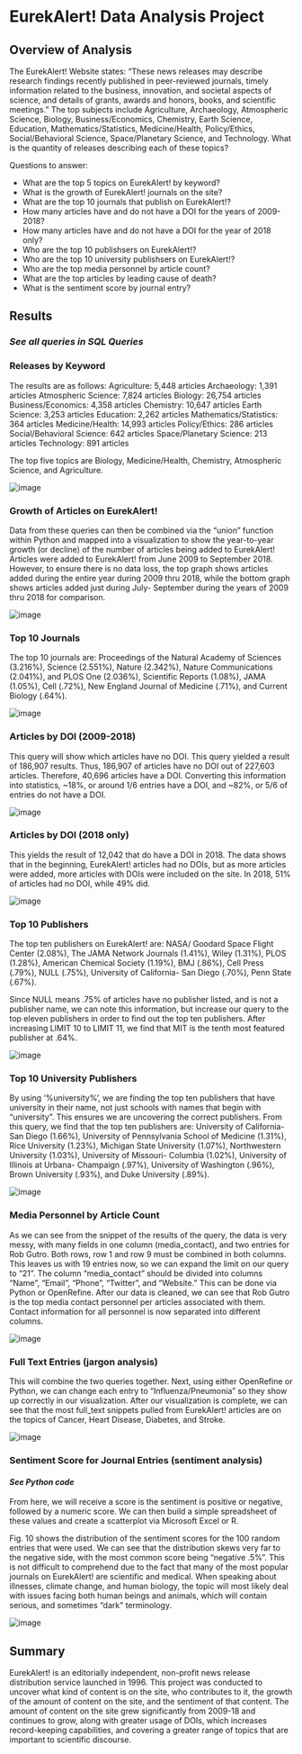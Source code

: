 # EurekAlert! Data Analysis Project 

## Overview of Analysis
 
The EurekAlert! Website states: “These news releases may describe research findings recently published in peer-reviewed journals, timely information related to the business, innovation, and societal aspects of science, and details of grants, awards and honors, books, and scientific meetings.” The top subjects include Agriculture, Archaeology, Atmospheric Science, Biology, Business/Economics, Chemistry, Earth Science, Education, Mathematics/Statistics, Medicine/Health, Policy/Ethics, Social/Behavioral Science, Space/Planetary Science, and Technology. What is the quantity of releases describing each of these topics? 

Questions to answer:
- What are the top 5 topics on EurekAlert! by keyword?
- What is the growth of EurekAlert! journals on the site?
- What are the top 10 journals that publish on EurekAlert!?
- How many articles have and do not have a DOI for the years of 2009-2018?
- How many articles have and do not have a DOI for the year of 2018 only?
- Who are the top 10 publishsers on EurekAlert!?
- Who are the top 10 university publishsers on EurekAlert!?
- Who are the top media personnel by article count?
- What are the top articles by leading cause of death?
- What is the sentiment score by journal entry?

## Results

### *See all queries in SQL Queries*

### Releases by Keyword

The results are as follows: 
Agriculture: 5,448 articles 
Archaeology: 1,391 articles 
Atmospheric Science: 7,824 articles 
Biology: 26,754 articles 
Business/Economics: 4,358 articles 
Chemistry: 10,647 articles 
Earth Science: 3,253 articles 
Education: 2,262 articles 
Mathematics/Statistics: 364 articles 
Medicine/Health: 14,993 articles 
Policy/Ethics: 286 articles 
Social/Behavioral Science: 642 articles 
Space/Planetary Science: 213 articles 
Technology: 891 articles 

The top five topics are Biology, Medicine/Health, Chemistry, Atmospheric Science, and Agriculture.

![image](https://user-images.githubusercontent.com/67409852/152918467-aec09dbe-edbe-499a-8e65-cea52f34864e.png)

### Growth of Articles on EurekAlert!

Data from these queries can then be combined via the “union” function within Python and mapped into a visualization to show the year-to-year growth (or decline) of the number of articles being added to EurekAlert! Articles were added to EurekAlert! from June 2009 to September 2018. However, to ensure there is no data loss, the top graph shows articles added during the entire year during 2009 thru 2018, while the bottom graph shows articles added just during July- September during the years of 2009 thru 2018 for comparison.

![image](https://user-images.githubusercontent.com/67409852/152918533-b667d11d-7d2b-4112-ae97-ef2cd4bd59e4.png)

### Top 10 Journals

The top 10 journals are: Proceedings of the Natural Academy of Sciences (3.216%), Science (2.551%), Nature (2.342%), Nature Communications (2.041%), and PLOS One (2.036%), Scientific Reports (1.08%), JAMA (1.05%), Cell (.72%), New England Journal of Medicine (.71%), and Current Biology (.64%).

![image](https://user-images.githubusercontent.com/67409852/152918571-7e53a2bf-7048-4449-a3bf-f41bdca50325.png)

### Articles by DOI (2009-2018)

This query will show which articles have no DOI. This query yielded a result of 186,907 results. Thus, 186,907 of articles have no DOI out of 227,603 articles. Therefore, 40,696 articles have a DOI. Converting this information into statistics, ~18%, or around 1/6 entries have a DOI, and ~82%, or 5/6 of entries do not have a DOI.

![image](https://user-images.githubusercontent.com/67409852/152918602-b1d54655-31af-4e0c-b237-cff0f999099e.png)

### Articles by DOI (2018 only)

This yields the result of 12,042 that do have a DOI in 2018. The data shows that in the beginning, EurekAlert! articles had no DOIs, but as more articles were added, more articles with DOIs were included on the site. In 2018, 51% of articles had no DOI, while 49% did.

![image](https://user-images.githubusercontent.com/67409852/152918680-f821c889-e3f7-4902-b2b1-0a8bb00455e9.png)

### Top 10 Publishers

The top ten publishers on EurekAlert! are: NASA/ Goodard Space Flight Center (2.08%), The JAMA Network Journals (1.41%), Wiley (1.31%), PLOS (1.28%), American Chemical Society (1.19%), BMJ (.86%), Cell Press (.79%), NULL (.75%), University of California- San Diego (.70%), Penn State (.67%). 
 
Since NULL means .75% of articles have no publisher listed, and is not a publisher name, we can note this information, but increase our query to the top eleven publishers in order to find out the top ten publishers. After increasing LIMIT 10 to LIMIT 11, we find that MIT is the tenth most featured publisher at .64%.

![image](https://user-images.githubusercontent.com/67409852/152918711-0058a3f7-4acc-4cca-aefe-712515843eb1.png)

### Top 10 University Publishers

By using ‘%university%’, we are finding the top ten publishers that have university in their name, not just schools with names that begin with “university”. This ensures we are uncovering the correct publishers. From this query, we find that the top ten publishers are: University of California- San Diego (1.66%), University of Pennsylvania School of Medicine (1.31%), Rice University (1.23%), Michigan State University (1.07%), Northwestern University (1.03%), University of Missouri- Columbia (1.02%), University of Illinois at Urbana- Champaign (.97%), University of Washington (.96%), Brown University (.93%), and Duke University (.89%).

![image](https://user-images.githubusercontent.com/67409852/152918747-fbc2bc04-22f9-4c46-be5d-cd0d1f28032f.png)

### Media Personnel by Article Count

As we can see from the snippet of the results of the query, the data is very messy, with many fields in one column (media_contact), and two entries for Rob Gutro. Both rows, row 1 and row 9 must be combined in both columns. This leaves us with 19 entries now, so we can expand the limit on our query to “21”. The column “media_contact” should be divided into columns “Name”, “Email”, “Phone”, “Twitter”, and “Website.” This can be done via Python or OpenRefine. After our data is cleaned, we can see that Rob Gutro is the top media contact personnel per articles associated with them. Contact information for all personnel is now separated into different columns.

![image](https://user-images.githubusercontent.com/67409852/152918784-042944bc-9ae7-42c4-95d9-231d38b28c87.png)

### Full Text Entries (jargon analysis)

This will combine the two queries together. Next, using either OpenRefine or Python, we can change each entry to “Influenza/Pneumonia” so they show up correctly in our visualization. After our visualization is complete, we can see that the most full_text snippets pulled from EurekAlert! articles are on the topics of Cancer, Heart Disease, Diabetes, and Stroke.

![image](https://user-images.githubusercontent.com/67409852/152918820-594d7d6f-c255-411d-b2fa-15184f3dbeda.png)

### Sentiment Score for Journal Entries (sentiment analysis)

#### *See Python code*

From here, we will receive a score is the sentiment is positive or negative, followed by a numeric score. We can then build a simple spreadsheet of these values and create a scatterplot via Microsoft Excel or R. 

Fig. 10 shows the distribution of the sentiment scores for the 100 random entries that were used. We can see that the distribution skews very far to the negative side, with the most common score being “negative .5%”. This is not difficult to comprehend due to the fact that many of the most popular journals on EurekAlert! are scientific and medical. When speaking about illnesses, climate change, and human biology, the topic will most likely deal with issues facing both human beings and animals, which will contain serious, and sometimes “dark" terminology.

![image](https://user-images.githubusercontent.com/67409852/152918864-9ef6bb62-146e-410e-8f8f-d68d2bd69307.png)

## Summary

EurekAlert! is an editorially independent, non-profit news release distribution service launched in 1996. This project was conducted to uncover what kind of content is on the site, who contributes to it, the growth of the amount of content on the site, and the sentiment of that content. The amount of content on the site grew significantly from 2009-18 and continues to grow, along with greater usage of DOIs, which increases record-keeping capabilities, and covering a greater range of topics that are important to scientific discourse.  
